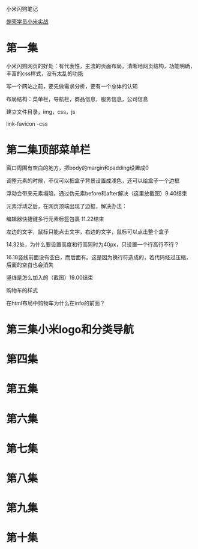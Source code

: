 小米闪购笔记

[蝉壳学员小米实战](https://www.bilibili.com/video/av30579763)

# 第一集 

小米闪购网页的好处：有代表性，主流的页面布局，清晰地网页结构，功能明确，丰富的css样式，没有太乱的功能

写一个网站之前，要先做需求分析，要有一个总体的认知

布局结构：菜单栏，导航栏，商品信息，服务信息，公司信息

建立文件目录，img，css，js

link-favicon -css

# 第二集顶部菜单栏

窗口周围有空白的地方，把body的margin和padding设置成0

调整元素的时候，不仅可以把盒子背景设置成浅色，还可以给盒子一个边框



浮动会带来元素塌陷，通过伪元素before和after解决（这里放截图）9.40结束



元素浮动之后，在网页顶端出现了边框，解决办法：





编辑器快捷键多行元素标签包裹 11.22结束



左边的文字，鼠标只能点击文字，右边的文字，鼠标可以点击整个盒子



14.32处，为什么要设置高度和行高同时为40px，只设置一个行高行不行？



16.18竖线前面没有空白，而后面有。这是因为换行符造成的，若代码经过压缩，后面的空白也会消失



竖线是怎么加入的（截图）19.00结束







购物车的样式 





在html布局中购物车为什么在info的前面？

# **第三集小米logo和分类导航**

























# **第四集**



# **第五集**



# **第六集**



# **第七集**



# **第八集**



# **第九集**



# **第十集**